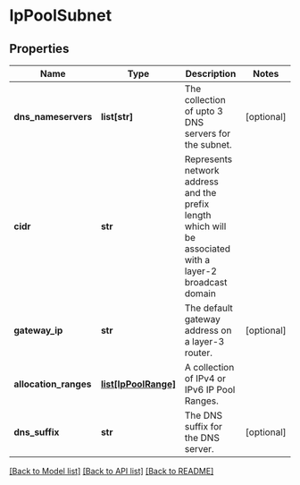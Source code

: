 # IpPoolSubnet

## Properties
Name | Type | Description | Notes
------------ | ------------- | ------------- | -------------
**dns_nameservers** | **list[str]** | The collection of upto 3 DNS servers for the subnet. | [optional] 
**cidr** | **str** | Represents network address and the prefix length which will be associated with a layer-2 broadcast domain | 
**gateway_ip** | **str** | The default gateway address on a layer-3 router. | [optional] 
**allocation_ranges** | [**list[IpPoolRange]**](IpPoolRange.md) | A collection of IPv4 or IPv6 IP Pool Ranges. | 
**dns_suffix** | **str** | The DNS suffix for the DNS server. | [optional] 

[[Back to Model list]](../README.md#documentation-for-models) [[Back to API list]](../README.md#documentation-for-api-endpoints) [[Back to README]](../README.md)

